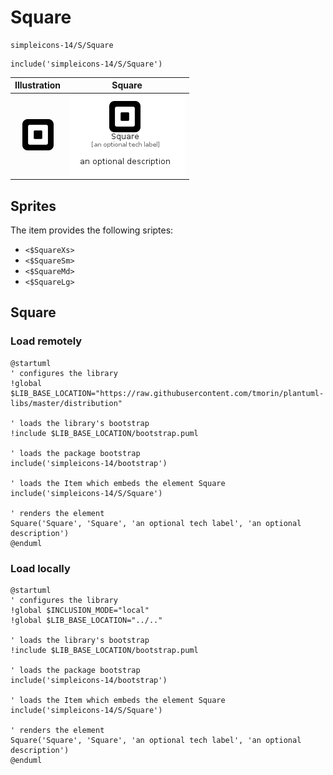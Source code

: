 # Square


```text
simpleicons-14/S/Square
```

```text
include('simpleicons-14/S/Square')
```



| Illustration | Square |
| :---: | :---: |
| ![illustration for Illustration](../../simpleicons-14/S/Square.png) | ![illustration for Square](../../simpleicons-14/S/Square.Local.png) |



## Sprites
The item provides the following sriptes:

- `<$SquareXs>`
- `<$SquareSm>`
- `<$SquareMd>`
- `<$SquareLg>`





## Square

### Load remotely
```plantuml
@startuml
' configures the library
!global $LIB_BASE_LOCATION="https://raw.githubusercontent.com/tmorin/plantuml-libs/master/distribution"

' loads the library's bootstrap
!include $LIB_BASE_LOCATION/bootstrap.puml

' loads the package bootstrap
include('simpleicons-14/bootstrap')

' loads the Item which embeds the element Square
include('simpleicons-14/S/Square')

' renders the element
Square('Square', 'Square', 'an optional tech label', 'an optional description')
@enduml
```

### Load locally
```plantuml
@startuml
' configures the library
!global $INCLUSION_MODE="local"
!global $LIB_BASE_LOCATION="../.."

' loads the library's bootstrap
!include $LIB_BASE_LOCATION/bootstrap.puml

' loads the package bootstrap
include('simpleicons-14/bootstrap')

' loads the Item which embeds the element Square
include('simpleicons-14/S/Square')

' renders the element
Square('Square', 'Square', 'an optional tech label', 'an optional description')
@enduml
```

